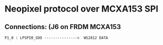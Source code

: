 # Neopixel protocol over MCXA153 SPI

## Connections:   (J6 on FRDM MCXA153 

```
P1_0 : LPSPI0_SDO --------------->  WS2812 DATA

```
